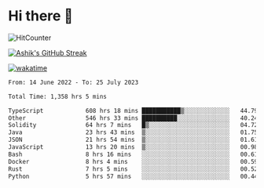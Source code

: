 # Hi there 👋

![HitCounter](https://hits.seeyoufarm.com/api/count/incr/badge.svg?url=https%3A%2F%2Fgithub.com%2Fashrhmn1212%2Fhit-counter)

<!-- ![Contribution Graph](https://github-readme-activity-graph.cyclic.app/graph?username=ashrhmn) -->


<!-- [![Top Langs](https://github-readme-stats.vercel.app/api/top-langs/?username=ashrhmn&layout=compact&theme=synthwave&langs_count=10&card_width=445)](https://github.com/anuraghazra/github-readme-stats) -->

[![Ashik's GitHub Streak](https://github-readme-streak-stats.herokuapp.com/?user=ashrhmn&theme=blood&fire=DD7F1C&background=151515&dates=9f9f9f&border=DD2727)](https://git.io/streak-stats)

<!-- ![Ashik's GitHub stats](https://github-readme-stats.vercel.app/api/?username=ashrhmn&show_icons=true&title_color=fff&icon_color=79ff97&text_color=9f9f9f&bg_color=151515) -->

[![wakatime](https://wakatime.com/badge/user/3df86613-ba63-4631-8e65-0ff18e7becad.svg)](https://wakatime.com/@3df86613-ba63-4631-8e65-0ff18e7becad)

<!--START_SECTION:waka-->

```txt
From: 14 June 2022 - To: 25 July 2023

Total Time: 1,358 hrs 5 mins

TypeScript            608 hrs 18 mins ███████████▒░░░░░░░░░░░░░   44.79 %
Other                 546 hrs 33 mins ██████████░░░░░░░░░░░░░░░   40.24 %
Solidity              64 hrs 7 mins   █▒░░░░░░░░░░░░░░░░░░░░░░░   04.72 %
Java                  23 hrs 43 mins  ▒░░░░░░░░░░░░░░░░░░░░░░░░   01.75 %
JSON                  21 hrs 54 mins  ▒░░░░░░░░░░░░░░░░░░░░░░░░   01.61 %
JavaScript            13 hrs 20 mins  ▒░░░░░░░░░░░░░░░░░░░░░░░░   00.98 %
Bash                  8 hrs 16 mins   ░░░░░░░░░░░░░░░░░░░░░░░░░   00.61 %
Docker                8 hrs 4 mins    ░░░░░░░░░░░░░░░░░░░░░░░░░   00.59 %
Rust                  7 hrs 5 mins    ░░░░░░░░░░░░░░░░░░░░░░░░░   00.52 %
Python                5 hrs 57 mins   ░░░░░░░░░░░░░░░░░░░░░░░░░   00.44 %
```

<!--END_SECTION:waka-->


<!--### Most Used Languages
<img src="https://wakatime.com/share/@ashrhmn/24ecb986-5bf8-4607-af7f-0aab08908d8c.png" />

### Favourite Tools
<img src="https://wakatime.com/share/@ashrhmn/f4e08015-f3bc-460a-9228-95a3ba11c604.png" />-->
